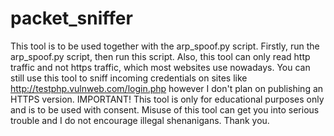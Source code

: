 # packet_sniffer

This tool is to be used together with the arp_spoof.py script. Firstly, run the arp_spoof.py script, then run this script. 
Also, this tool can only read http traffic and not https traffic, which most websites use nowadays. You can still use this tool to sniff incoming credentials on sites like http://testphp.vulnweb.com/login.php however I don't plan on publishing an HTTPS version. 
IMPORTANT! This tool is only for educational purposes only and is to be used with consent. Misuse of this tool can get you into serious trouble and I do not encourage illegal shenanigans. Thank you. 
